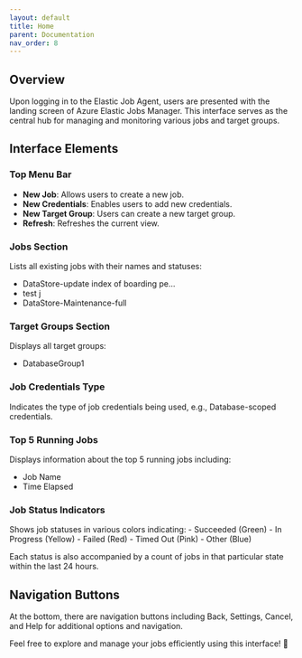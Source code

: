 ```yaml
---
layout: default
title: Home
parent: Documentation
nav_order: 8
---
```


## Overview
Upon logging in to the Elastic Job Agent, users are presented with the landing screen of Azure Elastic Jobs Manager. This interface serves as the central hub for managing and monitoring various jobs and target groups.

## Interface Elements

### Top Menu Bar
- **New Job**: Allows users to create a new job.
- **New Credentials**: Enables users to add new credentials.
- **New Target Group**: Users can create a new target group.
- **Refresh**: Refreshes the current view.

### Jobs Section
Lists all existing jobs with their names and statuses:
   - DataStore-update index of boarding pe...
   - test j
   - DataStore-Maintenance-full

### Target Groups Section
Displays all target groups:
   - DatabaseGroup1

### Job Credentials Type 
Indicates the type of job credentials being used, e.g., Database-scoped credentials.

### Top 5 Running Jobs 
Displays information about the top 5 running jobs including:
   - Job Name 
   - Time Elapsed 

### Job Status Indicators 
Shows job statuses in various colors indicating:
    - Succeeded (Green)
    - In Progress (Yellow)
    - Failed (Red)
    - Timed Out (Pink)
    - Other (Blue)

Each status is also accompanied by a count of jobs in that particular state within the last 24 hours.

## Navigation Buttons 
At the bottom, there are navigation buttons including Back, Settings, Cancel, and Help for additional options and navigation.

Feel free to explore and manage your jobs efficiently using this interface! 🚀


